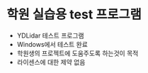 # 학원 실습용 test 프로그램
* YDLidar 테스트 프로그램
* Windows에서 테스트 완료
* 학원생의 프로젝트에 도움주도록 하는것이 목적
* 라이센스에 대한 제약 없음
